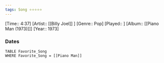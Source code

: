 ```yaml
---
tags: Song ⭐⭐⭐⭐⭐ 
---
```

[Time:: 4:37]
[Artist:: [[Billy Joel]] ]
[Genre:: Pop]
[Played:: ]
[Album:: [[Piano Man (1973)]]]
[Year:: 1973]
### Dates
````dataview
TABLE Favorite_Song
WHERE Favorite_Song = [[Piano Man]]
````